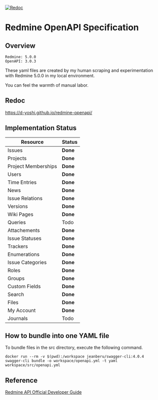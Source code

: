 [![Redoc](https://github.com/d-yoshi/redmine-openapi/actions/workflows/redoc.yml/badge.svg)](https://github.com/d-yoshi/redmine-openapi/actions/workflows/redoc.yml)

# Redmine OpenAPI Specification

## Overview

```
Redmine: 5.0.0
OpenAPI: 3.0.3
```

These yaml files are created by my human scraping and experimentation with Redmine 5.0.0 in my local environment.

You can feel the warmth of manual labor.

## Redoc

https://d-yoshi.github.io/redmine-openapi/

## Implementation Status

| Resource            | Status   |
| ------------------- | -------- |
| Issues              | **Done** |
| Projects            | **Done** |
| Project Memberships | **Done** |
| Users               | **Done** |
| Time Entries        | **Done** |
| News                | **Done** |
| Issue Relations     | **Done** |
| Versions            | **Done** |
| Wiki Pages          | **Done** |
| Queries             | Todo     |
| Attachements        | **Done** |
| Issue Statuses      | **Done** |
| Trackers            | **Done** |
| Enumerations        | **Done** |
| Issue Categories    | **Done** |
| Roles               | **Done** |
| Groups              | **Done** |
| Custom Fields       | **Done** |
| Search              | **Done** |
| Files               | **Done** |
| My Account          | **Done** |
| Journals            | Todo     |

## How to bundle into one YAML file

To bundle files in the src directory, execute the following command.

```
docker run --rm -v $(pwd):/workspace jeanberu/swagger-cli:4.0.4 swagger-cli bundle -o workspace/openapi.yml -t yaml workspace/src/openapi.yml
```

## Reference

[Redmine API Official Developer Guide](https://www.redmine.org/projects/redmine/wiki/Rest_api)
